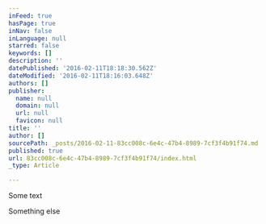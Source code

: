 ```yaml
---
inFeed: true
hasPage: true
inNav: false
inLanguage: null
starred: false
keywords: []
description: ''
datePublished: '2016-02-11T18:18:30.562Z'
dateModified: '2016-02-11T18:16:03.648Z'
authors: []
publisher:
  name: null
  domain: null
  url: null
  favicon: null
title: ''
author: []
sourcePath: _posts/2016-02-11-83cc008c-6e4c-47b4-8989-7cf3f4b91f74.md
published: true
url: 83cc008c-6e4c-47b4-8989-7cf3f4b91f74/index.html
_type: Article

---
```

Some text

Something else